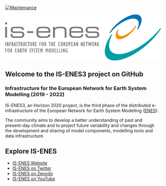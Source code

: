 [![Maintenance](https://img.shields.io/badge/Maintained%3F-yes-green.svg)](https://GitHub.com/Naereen/StrapDown.js/graphs/commit-activity)

![iseneslogo](https://github.com/IS-ENES3/IS-ENES/blob/main/images/isenes3Logo.png)

## Welcome to the IS-ENES3 project on GitHub
### Infrastructure for the European Network for Earth System Modelling (2019 - 2022)

IS-ENES3, an Horizon 2020 project, is the third phase of the distributed e-infrastructure of the European Network for Earth System Modelling ([ENES](https://portal.enes.org/)).

The community aims to develop a better understanding of past and present-day climate and to project future variability and changes through the development and sharing of model components, modelling tools and data infrastructure.

## Explore IS-ENES

- [IS-ENES Website](https://is.enes.org/)
- [IS-ENES on Twitter](https://twitter.com/ISENES_RI)
- [IS-ENES on Zenodo](https://zenodo.org/communities/is-enes3/?page=1&size=20)
- [IS-ENES on YouTube](https://www.youtube.com/channel/UC24YCohRVh1WXqzBm9tkL2g?view_as=subscriber)

